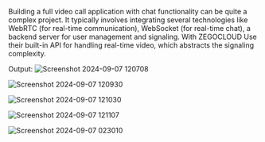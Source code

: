 Building a full video call application with chat functionality can be quite a complex project. It typically involves integrating several technologies like WebRTC (for real-time communication), WebSocket (for real-time chat), a backend server for user management and signaling.
With ZEGOCLOUD
Use their built-in API for handling real-time video, which abstracts the signaling complexity.

Output:
![Screenshot 2024-09-07 120708](https://github.com/user-attachments/assets/24a71676-f3a2-41e1-a212-18fb7b2d1d7a)

![Screenshot 2024-09-07 120930](https://github.com/user-attachments/assets/13636889-7b18-4184-bec9-ee22d5dae43b)

![Screenshot 2024-09-07 121030](https://github.com/user-attachments/assets/fd95d9b2-698a-40e0-a9fe-9c75e5bcf5ac)

![Screenshot 2024-09-07 121107](https://github.com/user-attachments/assets/c8b33864-f3c1-48f4-87b0-2354c202df3c)

![Screenshot 2024-09-07 023010](https://github.com/user-attachments/assets/80363e3a-5500-4d7b-96eb-0c332bd7f2dc)








